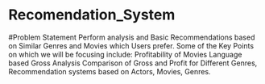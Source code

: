 # Recomendation_System

#Problem Statement
Perform analysis and Basic Recommendations based on Similar Genres and Movies which Users prefer.
Some of the Key Points on which we will be focusing include:
Profitability of Movies
Language based Gross Analysis
Comparison of Gross and Profit for Different Genres,
Recommendation systems based on Actors, Movies, Genres.


